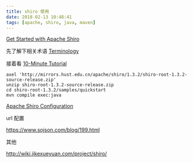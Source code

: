 ```yaml
---
title: shiro 使用
date: 2018-02-13 10:48:41
tags: [apache, shiro, java, maven]
---
```


[Get Started with Apache Shiro](https://shiro.apache.org/get-started.html)

<!--more-->

先了解下相关术语 [Terminology](https://shiro.apache.org/terminology.html)

接着看 [10-Minute Tutorial](https://shiro.apache.org/10-minute-tutorial.html)

```
axel 'http://mirrors.hust.edu.cn/apache/shiro/1.3.2/shiro-root-1.3.2-source-release.zip'
unzip shiro-root-1.3.2-source-release.zip
cd shiro-root-1.3.2/samples/quickstart
mvn compile exec:java
```

[Apache Shiro Configuration](https://shiro.apache.org/configuration.html)


url 配置

<https://www.sojson.com/blog/199.html>

其他

<http://wiki.jikexueyuan.com/project/shiro/>